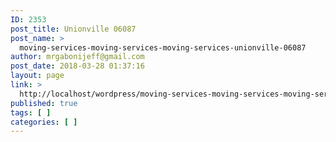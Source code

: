 ```yaml
---
ID: 2353
post_title: Unionville 06087
post_name: >
  moving-services-moving-services-moving-services-unionville-06087
author: mrgabonijeff@gmail.com
post_date: 2018-03-28 01:37:16
layout: page
link: >
  http://localhost/wordpress/moving-services-moving-services-moving-services-unionville-06087/
published: true
tags: [ ]
categories: [ ]
---
```

